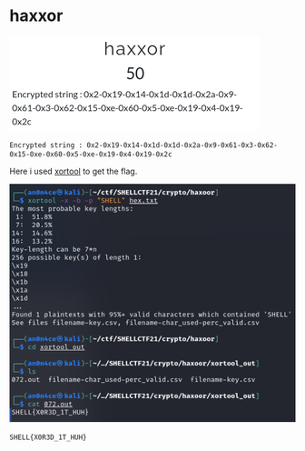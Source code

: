 # haxxor

![](img/chal.png)

```
Encrypted string : 0x2-0x19-0x14-0x1d-0x1d-0x2a-0x9-0x61-0x3-0x62-0x15-0xe-0x60-0x5-0xe-0x19-0x4-0x19-0x2c
```

Here i used [xortool](https://pypi.org/project/xortool/0.95/) to get the flag.

![](img/flag.png)

```SHELL{X0R3D_1T_HUH}```
